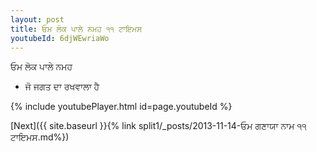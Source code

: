 ```yaml
---
layout: post
title: ਓਮ ਲੋਕ ਪਾਲੇ ਨਮਹ ੧੧ ਟਾਇਮਸ
youtubeId: 6djWEwriaWo
---
```

 
 
 ਓਮ ਲੋਕ ਪਾਲੇ ਨਮਹ  
 
 -  ਜੋ ਜਗਤ ਦਾ ਰਖਵਾਲਾ ਹੈ 
 
  
 
  
 
 
 
 
 
 


{% include youtubePlayer.html id=page.youtubeId %}
 
[Next]({{ site.baseurl }}{% link  split1/_posts/2013-11-14-ਓਮ ਗਣਾਯਾ ਨਾਮ  ੧੧ ਟਾਇਮਸ.md%})
 
